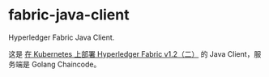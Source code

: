 # fabric-java-client

Hyperledger Fabric Java Client.

这是 [在 Kubernetes 上部署 Hyperledger Fabric v1.2（二）](http://batizhao.github.io/2018/08/13/deploy-fabric-on-kubernetes-two/) 的 Java Client，服务端是 Golang Chaincode。